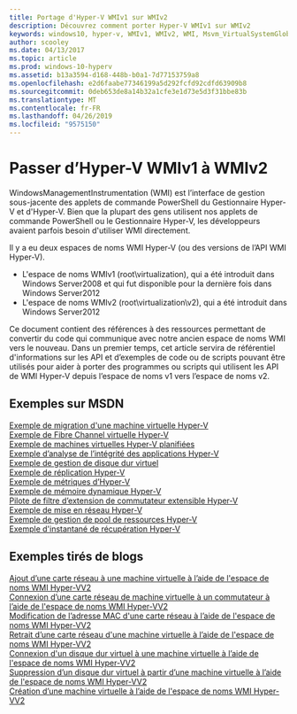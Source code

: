 ```yaml
---
title: Portage d'Hyper-V WMIv1 sur WMIv2
description: Découvrez comment porter Hyper-V WMIv1 sur WMIv2
keywords: windows10, hyper-v, WMIv1, WMIv2, WMI, Msvm_VirtualSystemGlobalSettingData, root\virtualization
author: scooley
ms.date: 04/13/2017
ms.topic: article
ms.prod: windows-10-hyperv
ms.assetid: b13a3594-d168-448b-b0a1-7d77153759a8
ms.openlocfilehash: e2d6faabe77346199a5d292fcfd92cdfd63909b8
ms.sourcegitcommit: 0deb653de8a14b32a1cfe3e1d73e5d3f31bbe83b
ms.translationtype: MT
ms.contentlocale: fr-FR
ms.lasthandoff: 04/26/2019
ms.locfileid: "9575150"
---
```

# <a name="move-from-hyper-v-wmi-v1-to-wmi-v2"></a>Passer d’Hyper-V WMIv1 à WMIv2

WindowsManagementInstrumentation (WMI) est l’interface de gestion sous-jacente des applets de commande PowerShell du Gestionnaire Hyper-V et d'Hyper-V.  Bien que la plupart des gens utilisent nos applets de commande PowerShell ou le Gestionnaire Hyper-V, les développeurs avaient parfois besoin d'utiliser WMI directement.  

Il y a eu deux espaces de noms WMI Hyper-V (ou des versions de l’API WMI Hyper-V).
* L'espace de noms WMIv1 (root\virtualization), qui a été introduit dans Windows Server2008 et qui fut disponible pour la dernière fois dans Windows Server2012
* L'espace de noms WMIv2 (root\virtualization\v2), qui a été introduit dans Windows Server2012

Ce document contient des références à des ressources permettant de convertir du code qui communique avec notre ancien espace de noms WMI vers le nouveau.  Dans un premier temps, cet article servira de référentiel d'informations sur les API et d’exemples de code ou de scripts pouvant être utilisés pour aider à porter des programmes ou scripts qui utilisent les API de WMI Hyper-V depuis l’espace de noms v1 vers l’espace de noms v2.

## <a name="msdn-samples"></a>Exemples sur MSDN

[Exemple de migration d'une machine virtuelle Hyper-V](http://code.msdn.microsoft.com/windowsdesktop/Hyper-V-virtual-machine-aef356ee)  
[Exemple de Fibre Channel virtuelle Hyper-V](http://code.msdn.microsoft.com/windowsdesktop/Hyper-V-virtual-Fiber-35d27dcd)  
[Exemple de machines virtuelles Hyper-V planifiées](http://code.msdn.microsoft.com/windowsdesktop/Hyper-V-planned-virtual-8c7b7499)  
[Exemple d’analyse de l’intégrité des applications Hyper-V](http://code.msdn.microsoft.com/windowsdesktop/Hyper-V-application-health-dc0294f2)  
[Exemple de gestion de disque dur virtuel](http://code.msdn.microsoft.com/windowsdesktop/Virtual-hard-disk-03108ed3)  
[Exemple de réplication Hyper-V](http://code.msdn.microsoft.com/windowsdesktop/Hyper-V-replication-sample-d2558867)  
[Exemple de métriques d’Hyper-V](http://code.msdn.microsoft.com/windowsdesktop/Hyper-V-metrics-sample-2dab2cb1)  
[Exemple de mémoire dynamique Hyper-V](http://code.msdn.microsoft.com/windowsdesktop/Hyper-V-dynamic-memory-9b0b1d05)  
[Pilote de filtre d’extension de commutateur extensible Hyper-V](http://code.msdn.microsoft.com/windowsdesktop/Hyper-V-Extensible-Virtual-e4b31fbb)  
[Exemple de mise en réseau Hyper-V](http://code.msdn.microsoft.com/windowsdesktop/Hyper-V-networking-sample-7c47e6f5)  
[Exemple de gestion de pool de ressources Hyper-V](http://code.msdn.microsoft.com/windowsdesktop/Hyper-V-resource-pool-df906d95)  
[Exemple d'instantané de récupération Hyper-V](http://code.msdn.microsoft.com/windowsdesktop/Hyper-V-recovery-snapshot-ea72320c)  

## <a name="samples-from-blogs"></a>Exemples tirés de blogs

[Ajout d’une carte réseau à une machine virtuelle à l’aide de l'espace de noms WMI Hyper-VV2](http://blogs.msdn.com/b/taylorb/archive/2013/07/15/adding-a-network-adapter-to-a-vm-using-the-hyper-v-wmi-v2-namespace.aspx)  
[Connexion d’une carte réseau de machine virtuelle à un commutateur à l’aide de l'espace de noms WMI Hyper-VV2](http://blogs.msdn.com/b/taylorb/archive/2013/07/15/connecting-a-vm-network-adapter-to-a-switch-using-the-hyper-v-wmi-v2-namespace.aspx)  
[Modification de l’adresse MAC d'une carte réseau à l’aide de l'espace de noms WMI Hyper-VV2](http://blogs.msdn.com/b/taylorb/archive/2013/08/12/changing-the-mac-address-of-nic-using-the-hyper-v-wmi-v2-namespace.aspx)  
[Retrait d’une carte réseau d'une machine virtuelle à l’aide de l'espace de noms WMI Hyper-VV2](http://blogs.msdn.com/b/taylorb/archive/2013/08/12/removing-a-network-adapter-to-a-vm-using-the-hyper-v-wmi-v2-namespace.aspx)  
[Connexion d'un disque dur virtuel à une machine virtuelle à l’aide de l'espace de noms WMI Hyper-VV2](http://blogs.msdn.com/b/taylorb/archive/2013/08/12/attaching-a-vhd-to-a-vm-using-the-hyper-v-wmi-v2-namespace.aspx)  
[Suppression d’un disque dur virtuel à partir d’une machine virtuelle à l’aide de l'espace de noms WMI Hyper-VV2](http://blogs.msdn.com/b/taylorb/archive/2013/08/12/removing-a-vhd-from-a-vm-using-the-hyper-v-wmi-v2-namespace.aspx)  
[Création d’une machine virtuelle à l’aide de l'espace de noms WMI Hyper-VV2](http://blogs.msdn.com/b/virtual_pc_guy/archive/2013/06/20/creating-a-virtual-machine-with-wmi-v2.aspx)

